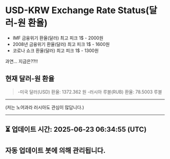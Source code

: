 


# USD-KRW Exchange Rate Status(달러-원 환율)

* IMF 금융위기 환율(달러) 최고 피크 1$ - 2000원
* 2008년 금융위기 환율(달러) 최고 피크 1$ - 1600원
* 코로나 쇼크 환율(달러) 최고 피크 1$ - 1300원



과연... 지금은??!!


## 현재 달러-원 환율
> -미국 달러(USD) 환율: 1372.362 원 
-러시아 루블(RUB) 환율: 78.5003 루블


---
(저는 노어과라 러시아도 관심이 많답니다.)

---

⏳ 업데이트 시간: 2025-06-23 06:34:55 (UTC)
---
자동 업데이트 봇에 의해 관리됩니다.
---
